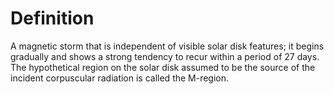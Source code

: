 # Definition

A magnetic storm that is independent of visible solar disk features; it
begins gradually and shows a strong tendency to recur within a period of
27 days. The hypothetical region on the solar disk assumed to be the
source of the incident corpuscular radiation is called the M-region.
